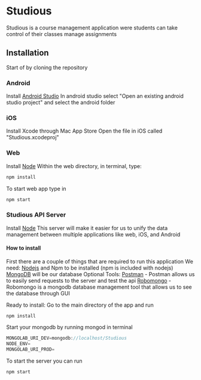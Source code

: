 # Studious
Studious is a course management application were students can take control of their classes manage assignments

## Installation
Start of by cloning the repository

### Android

Install [Android Studio](https://developer.android.com/studio/index.html)
In android studio select "Open an existing android studio project" and select the android folder

### iOS

Install Xcode through Mac App Store
Open the file in iOS called "Studious.xcodeproj"

### Web
Install [Node](https://nodejs.org/en/)
Within the web directory, in terminal, type: 
```javascript
npm install
```
To start web app type in
```javascript
npm start
```
### Studious API Server
Install [Node](https://nodejs.org/en/)
This server will make it easier for us to unify the data management between
multiple applications like web, iOS, and Android

#### How to install
First there are a couple of things that are required to run this application
We need:
[Nodejs](https://nodejs.org/en/) and Npm to be installed (npm is included with nodejs)
[MongoDB](https://www.mongodb.com/download-center?jmp=nav) will be our database
Optional Tools:
[Postman](https://www.getpostman.com/) - Postman allows us to easily send requests to the server and test the api
[Robomongo](https://robomongo.org/) - Robomongo is a mongodb database management tool that allows us to see the database through GUI

Ready to install:
Go to the main directory of the app and run 
```javacript
npm install
```
Start your mongodb by running mongod in terminal
```javascript
MONGOLAB_URI_DEV=mongodb://localhost/Studious
NODE_ENV=
MONGOLAB_URI_PROD= 
```
To start the server you can run
```javascript
npm start
```